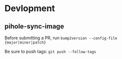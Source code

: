 # Devlopment

## pihole-sync-image

Before submitting a PR, run `bump2version --config-file {major|minor|patch}`

Be sure to push tags: `git push --follow-tags`
